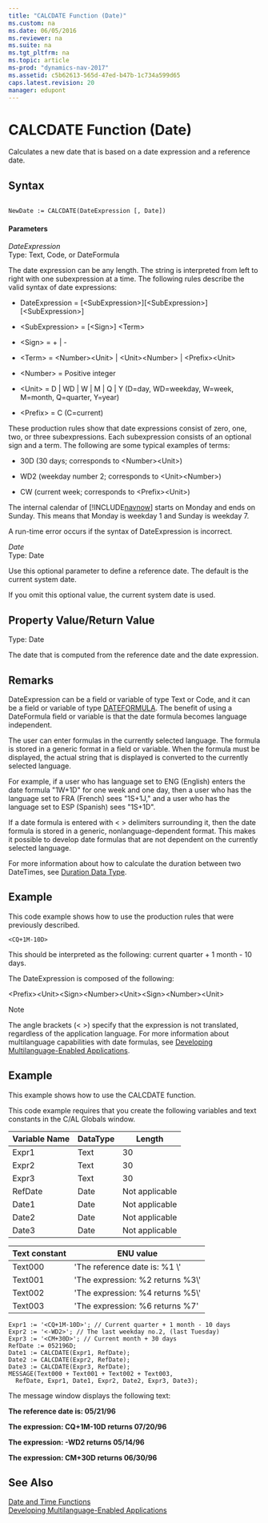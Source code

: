 ```yaml
---
title: "CALCDATE Function (Date)"
ms.custom: na
ms.date: 06/05/2016
ms.reviewer: na
ms.suite: na
ms.tgt_pltfrm: na
ms.topic: article
ms-prod: "dynamics-nav-2017"
ms.assetid: c5b62613-565d-47ed-b47b-1c734a599d65
caps.latest.revision: 20
manager: edupont
---
```

# CALCDATE Function (Date)
Calculates a new date that is based on a date expression and a reference date.  
  
## Syntax  
  
```  
  
NewDate := CALCDATE(DateExpression [, Date])  
```  
  
#### Parameters  
 *DateExpression*  
 Type: Text, Code, or DateFormula  
  
 The date expression can be any length. The string is interpreted from left to right with one subexpression at a time. The following rules describe the valid syntax of date expressions:  
  
-   DateExpression = \[\<SubExpression\>\]\[\<SubExpression\>\]\[\<SubExpression\>\]  
  
-   \<SubExpression\> = \[\<Sign\>\] \<Term\>  
  
-   \<Sign\> = \+ &#124; \-  
  
-   \<Term\> = \<Number\>\<Unit\> &#124; \<Unit\>\<Number\> &#124; \<Prefix\>\<Unit\>  
  
-   \<Number\> = Positive integer  
  
-   \<Unit\> = D &#124; WD &#124; W &#124; M &#124; Q &#124; Y \(D=day, WD=weekday, W=week, M=month, Q=quarter, Y=year\)  
  
-   \<Prefix\> = C \(C=current\)  
  
 These production rules show that date expressions consist of zero, one, two, or three subexpressions. Each subexpression consists of an optional sign and a term. The following are some typical examples of terms:  
  
-   30D \(30 days; corresponds to \<Number\>\<Unit\>\)  
  
-   WD2 \(weekday number 2; corresponds to \<Unit\>\<Number\>\)  
  
-   CW \(current week; corresponds to \<Prefix\>\<Unit\>\)  
  
 The internal calendar of [!INCLUDE[navnow](includes/navnow_md.md)] starts on Monday and ends on Sunday. This means that Monday is weekday 1 and Sunday is weekday 7.  
  
 A run\-time error occurs if the syntax of DateExpression is incorrect.  
  
 *Date*  
 Type: Date  
  
 Use this optional parameter to define a reference date. The default is the current system date.  
  
 If you omit this optional value, the current system date is used.  
  
## Property Value/Return Value  
 Type: Date  
  
 The date that is computed from the reference date and the date expression.  
  
## Remarks  
 DateExpression can be a field or variable of type Text or Code, and it can be a field or variable of type [DATEFORMULA](DateFormula-Data-Type.md). The benefit of using a DateFormula field or variable is that the date formula becomes language independent.  
  
 The user can enter formulas in the currently selected language. The formula is stored in a generic format in a field or variable. When the formula must be displayed, the actual string that is displayed is converted to the currently selected language.  
  
 For example, if a user who has language set to ENG \(English\) enters the date formula "1W\+1D" for one week and one day, then a user who has the language set to FRA \(French\) sees "1S\+1J," and a user who has the language set to ESP \(Spanish\) sees "1S\+1D".  
  
 If a date formula is entered with \< \> delimiters surrounding it, then the date formula is stored in a generic, nonlanguage\-dependent format. This makes it possible to develop date formulas that are not dependent on the currently selected language.  
  
 For more information about how to calculate the duration between two DateTimes, see [Duration Data Type](Duration-Data-Type.md).  
  
## Example  
 This code example shows how to use the production rules that were previously described.  
  
```  
<CQ+1M-10D>  
```  
  
 This should be interpreted as the following: current quarter \+ 1 month \- 10 days.  
  
 The DateExpression is composed of the following:  
  
 \<Prefix\>\<Unit\>\<Sign\>\<Number\>\<Unit\>\<Sign\>\<Number\>\<Unit\>  
  
> [!NOTE]  
>  The angle brackets \(\< \>\) specify that the expression is not translated, regardless of the application language. For more information about multilanguage capabilities with date formulas, see [Developing Multilanguage\-Enabled Applications](Developing-Multilanguage-Enabled-Applications.md).  
  
## Example  
 This example shows how to use the CALCDATE function.  
  
 This code example requires that you create the following variables and text constants in the C/AL Globals window.  
  
|Variable Name|DataType|Length|  
|-------------------|--------------|------------|  
|Expr1|Text|30|  
|Expr2|Text|30|  
|Expr3|Text|30|  
|RefDate|Date|Not applicable|  
|Date1|Date|Not applicable|  
|Date2|Date|Not applicable|  
|Date3|Date|Not applicable|  
  
|Text constant|ENU value|  
|-------------------|---------------|  
|Text000|'The reference date is: %1 \\'|  
|Text001|'The expression: %2 returns %3\\'|  
|Text002|'The expression: %4 returns %5\\'|  
|Text003|'The expression: %6 returns %7'|  
  
```  
Expr1 := '<CQ+1M-10D>'; // Current quarter + 1 month - 10 days  
Expr2 := '<-WD2>'; // The last weekday no.2, (last Tuesday)  
Expr3 := '<CM+30D>'; // Current month + 30 days  
RefDate := 052196D;  
Date1 := CALCDATE(Expr1, RefDate);  
Date2 := CALCDATE(Expr2, RefDate);  
Date3 := CALCDATE(Expr3, RefDate);  
MESSAGE(Text000 + Text001 + Text002 + Text003,  
  RefDate, Expr1, Date1, Expr2, Date2, Expr3, Date3);  
```  
  
 The message window displays the following text:  
  
 **The reference date is: 05\/21\/96**  
  
 **The expression: CQ\+1M\-10D returns 07\/20\/96**  
  
 **The expression: \-WD2 returns 05\/14\/96**  
  
 **The expression: CM\+30D returns 06\/30\/96**  
  
## See Also  
 [Date and Time Functions](Date-and-Time-Functions.md)   
 [Developing Multilanguage\-Enabled Applications](Developing-Multilanguage-Enabled-Applications.md)